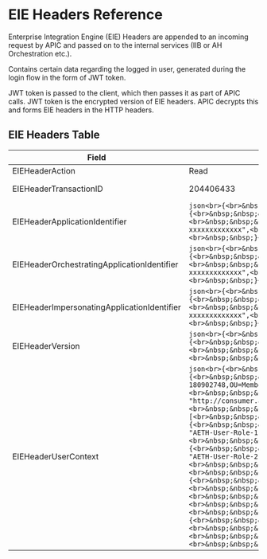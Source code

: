 # EIE Headers Reference

Enterprise Integration Engine (EIE) Headers are appended to an incoming request by APIC and passed on to the internal services (IIB or AH Orchestration etc.).

Contains certain data regarding the logged in user, generated during the login flow in the form of JWT token. 

JWT token is passed to the client, which then passes it as part of APIC calls. JWT token is the encrypted version of EIE headers. APIC decrypts this and forms EIE headers in the HTTP headers.

## EIE Headers Table

| Field | Sample Value | Type | Description |
|-------|--------------|------|-------------|
| EIEHeaderAction | Read | String | Action |
| EIEHeaderTransactionID | 204406433 | String | Global Transaction Id |
| EIEHeaderApplicationIdentifier | ```json<br>{<br>&nbsp;&nbsp;"applicationIdentifier": {<br>&nbsp;&nbsp;&nbsp;&nbsp;"idSource": 108,<br>&nbsp;&nbsp;&nbsp;&nbsp;"idValue": "abbbxxxx-xxxx-xxxx-xxxx-xxxxxxxxxxxxx",<br>&nbsp;&nbsp;&nbsp;&nbsp;"idType": "applications"<br>&nbsp;&nbsp;}<br>}``` | JSON | Member application |
| EIEHeaderOrchestratingApplicationIdentifier | ```json<br>{<br>&nbsp;&nbsp;"applicationIdentifier": {<br>&nbsp;&nbsp;&nbsp;&nbsp;"idSource": 108,<br>&nbsp;&nbsp;&nbsp;&nbsp;"idValue": "abbbxxxx-xxxx-xxxx-xxxx-xxxxxxxxxxxxx",<br>&nbsp;&nbsp;&nbsp;&nbsp;"idType": "applications"<br>&nbsp;&nbsp;}<br>}``` | JSON | Orchestration application, if applicable |
| EIEHeaderImpersonatingApplicationIdentifier | ```json<br>{<br>&nbsp;&nbsp;"applicationIdentifier": {<br>&nbsp;&nbsp;&nbsp;&nbsp;"idSource": 108,<br>&nbsp;&nbsp;&nbsp;&nbsp;"idValue": "abbbxxxx-xxxx-xxxx-xxxx-xxxxxxxxxxxxx",<br>&nbsp;&nbsp;&nbsp;&nbsp;"idType": "applications"<br>&nbsp;&nbsp;}<br>}``` | JSON | Impersonation application, if applicable |
| EIEHeaderVersion | ```json<br>{<br>&nbsp;&nbsp;"eieHeaderVersion": {<br>&nbsp;&nbsp;&nbsp;&nbsp;"major": 2,<br>&nbsp;&nbsp;&nbsp;&nbsp;"minor": 0,<br>&nbsp;&nbsp;&nbsp;&nbsp;"maintenance": 0<br>&nbsp;&nbsp;}<br>}``` | JSON | EIE Header version |
| EIEHeaderUserContext | ```json<br>{<br>&nbsp;&nbsp;"eieHeaderUserContext": {<br>&nbsp;&nbsp;&nbsp;&nbsp;"dnAccountName": "CN=QASP1-SUB-180902748,OU=Members,OU=External,DC=aetheq,DC=aetnaeq,DC=com",<br>&nbsp;&nbsp;&nbsp;&nbsp;"assuranceLevel": "http://consumer.aetna.com/assurance/loa-2",<br>&nbsp;&nbsp;&nbsp;&nbsp;"eieHeaderAuthorizedRole": [<br>&nbsp;&nbsp;&nbsp;&nbsp;&nbsp;&nbsp;{<br>&nbsp;&nbsp;&nbsp;&nbsp;&nbsp;&nbsp;&nbsp;&nbsp;"authorizedRole": "AETH-User-Role-1"<br>&nbsp;&nbsp;&nbsp;&nbsp;&nbsp;&nbsp;},<br>&nbsp;&nbsp;&nbsp;&nbsp;&nbsp;&nbsp;{<br>&nbsp;&nbsp;&nbsp;&nbsp;&nbsp;&nbsp;&nbsp;&nbsp;"authorizedRole": "AETH-User-Role-2"<br>&nbsp;&nbsp;&nbsp;&nbsp;&nbsp;&nbsp;}<br>&nbsp;&nbsp;&nbsp;&nbsp;],<br>&nbsp;&nbsp;&nbsp;&nbsp;"impersonatingAccountIdentifier": {<br>&nbsp;&nbsp;&nbsp;&nbsp;&nbsp;&nbsp;"idSource": "1",<br>&nbsp;&nbsp;&nbsp;&nbsp;&nbsp;&nbsp;"idValue": "POCDevData7",<br>&nbsp;&nbsp;&nbsp;&nbsp;&nbsp;&nbsp;"idType": "accounts"<br>&nbsp;&nbsp;&nbsp;&nbsp;},<br>&nbsp;&nbsp;&nbsp;&nbsp;"accountIdentifier": {<br>&nbsp;&nbsp;&nbsp;&nbsp;&nbsp;&nbsp;"idSource": "1",<br>&nbsp;&nbsp;&nbsp;&nbsp;&nbsp;&nbsp;"idValue": "POCDevData7",<br>&nbsp;&nbsp;&nbsp;&nbsp;&nbsp;&nbsp;"idType": "accounts"<br>&nbsp;&nbsp;&nbsp;&nbsp;}<br>&nbsp;&nbsp;}<br>}``` | JSON | Account Info from LDAP. If impersonation, Roles are present for the CSR (must be AETH). Otherwise, member (must be AETH). Contains CSR Info and Member Info | 